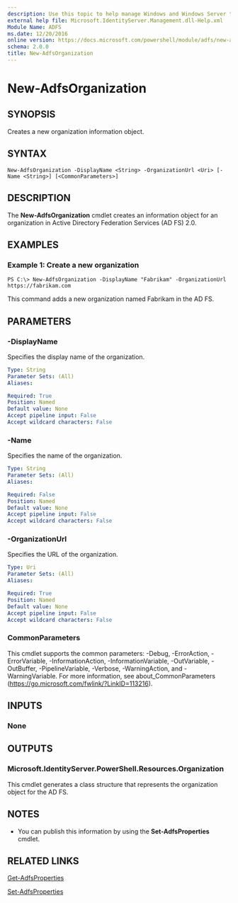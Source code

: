 ```yaml
---
description: Use this topic to help manage Windows and Windows Server technologies with Windows PowerShell.
external help file: Microsoft.IdentityServer.Management.dll-Help.xml
Module Name: ADFS
ms.date: 12/20/2016
online version: https://docs.microsoft.com/powershell/module/adfs/new-adfsorganization?view=windowsserver2016-ps&wt.mc_id=ps-gethelp
schema: 2.0.0
title: New-AdfsOrganization
---
```


# New-AdfsOrganization

## SYNOPSIS
Creates a new organization information object.

## SYNTAX

```
New-AdfsOrganization -DisplayName <String> -OrganizationUrl <Uri> [-Name <String>] [<CommonParameters>]
```

## DESCRIPTION
The **New-AdfsOrganization** cmdlet creates an information object for an organization in Active Directory Federation Services (AD FS) 2.0.

## EXAMPLES

### Example 1: Create a new organization
```
PS C:\> New-AdfsOrganization -DisplayName "Fabrikam" -OrganizationUrl https://fabrikam.com
```

This command adds a new organization named Fabrikam in the AD FS.

## PARAMETERS

### -DisplayName
Specifies the display name of the organization.

```yaml
Type: String
Parameter Sets: (All)
Aliases: 

Required: True
Position: Named
Default value: None
Accept pipeline input: False
Accept wildcard characters: False
```

### -Name
Specifies the name of the organization.

```yaml
Type: String
Parameter Sets: (All)
Aliases: 

Required: False
Position: Named
Default value: None
Accept pipeline input: False
Accept wildcard characters: False
```

### -OrganizationUrl
Specifies the URL of the organization.

```yaml
Type: Uri
Parameter Sets: (All)
Aliases: 

Required: True
Position: Named
Default value: None
Accept pipeline input: False
Accept wildcard characters: False
```

### CommonParameters
This cmdlet supports the common parameters: -Debug, -ErrorAction, -ErrorVariable, -InformationAction, -InformationVariable, -OutVariable, -OutBuffer, -PipelineVariable, -Verbose, -WarningAction, and -WarningVariable. For more information, see about_CommonParameters (https://go.microsoft.com/fwlink/?LinkID=113216).

## INPUTS

### None

## OUTPUTS

### Microsoft.IdentityServer.PowerShell.Resources.Organization
This cmdlet generates a class structure that represents the organization object for the AD FS.

## NOTES
* You can publish this information by using the **Set-AdfsProperties** cmdlet.

## RELATED LINKS

[Get-AdfsProperties](./Get-AdfsProperties.md)

[Set-AdfsProperties](./Set-AdfsProperties.md)

